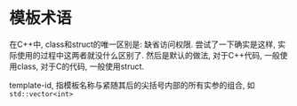 # 模板术语 #

在C++中, class和struct的唯一区别是: 缺省访问权限.
尝试了一下确实是这样, 实际使用的过程中这两者就没什么区别了.
然后是默认的做法, 对于C++代码, 一般使用class, 对于C的代码, 一般使用struct.

template-id, 指模板名称与紧随其后的尖括号内部的所有实参的组合, 如`std::vector<int>`

